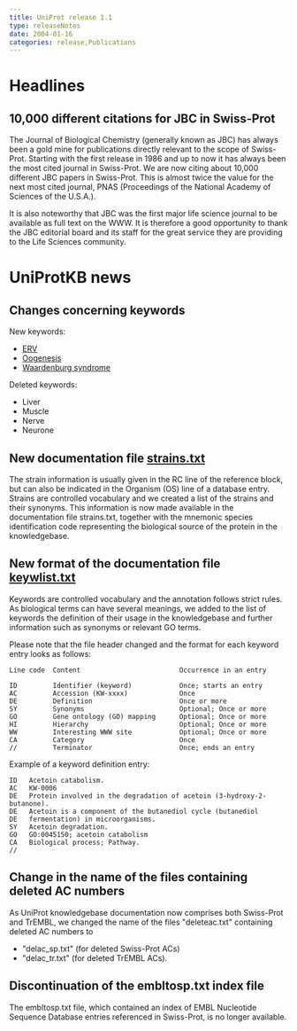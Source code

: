 ```yaml
---
title: UniProt release 1.1
type: releaseNotes
date: 2004-01-16
categories: release,Publications
---
```


# Headlines

## 10,000 different citations for JBC in Swiss-Prot

The Journal of Biological Chemistry (generally known as JBC) has always been a gold mine for publications directly relevant to the scope of Swiss-Prot. Starting with the first release in 1986 and up to now it has always been the most cited journal in Swiss-Prot. We are now citing about 10,000 different JBC papers in Swiss-Prot. This is almost twice the value for the next most cited journal, PNAS (Proceedings of the National Academy of Sciences of the U.S.A.).

It is also noteworthy that JBC was the first major life science journal to be available as full text on the WWW. It is therefore a good opportunity to thank the JBC editorial board and its staff for the great service they are providing to the Life Sciences community.

# UniProtKB news

## Changes concerning keywords

New keywords:

-   [ERV](http://www.uniprot.org/keywords/KW-0895)
-   [Oogenesis](http://www.uniprot.org/keywords/KW-0896)
-   [Waardenburg syndrome](http://www.uniprot.org/keywords/KW-0897)

Deleted keywords:

-   Liver
-   Muscle
-   Nerve
-   Neurone

## New documentation file [strains.txt](https://ftp.uniprot.org/pub/databases/uniprot/current_release/knowledgebase/complete/docs/strains)

The strain information is usually given in the RC line of the reference block, but can also be indicated in the Organism (OS) line of a database entry. Strains are controlled vocabulary and we created a list of the strains and their synonyms. This information is now made available in the documentation file strains.txt, together with the mnemonic species identification code representing the biological source of the protein in the knowledgebase.

## New format of the documentation file [keywlist.txt](https://ftp.uniprot.org/pub/databases/uniprot/current_release/knowledgebase/complete/docs/keywlist)

Keywords are controlled vocabulary and the annotation follows strict rules. As biological terms can have several meanings, we added to the list of keywords the definition of their usage in the knowledgebase and further information such as synonyms or relevant GO terms.

Please note that the file header changed and the format for each keyword entry looks as follows:

    Line code  Content                         Occurrence in an entry

    ID         Identifier (keyword)            Once; starts an entry
    AC         Accession (KW-xxxx)             Once
    DE         Definition                      Once or more
    SY         Synonyms                        Optional; Once or more
    GO         Gene ontology (GO) mapping      Optional; Once or more
    HI         Hierarchy                       Optional; Once or more
    WW         Interesting WWW site            Optional; Once or more
    CA         Category                        Once
    //         Terminator                      Once; ends an entry

Example of a keyword definition entry:

    ID   Acetoin catabolism.
    AC   KW-0006
    DE   Protein involved in the degradation of acetoin (3-hydroxy-2-butanone).
    DE   Acetoin is a component of the butanediol cycle (butanediol
    DE   fermentation) in microorganisms.
    SY   Acetoin degradation.
    GO   GO:0045150; acetoin catabolism
    CA   Biological process; Pathway.
    //

## Change in the name of the files containing deleted AC numbers

As UniProt knowledgebase documentation now comprises both Swiss-Prot and TrEMBL, we changed the name of the files "deleteac.txt" containing deleted AC numbers to

-   "delac\_sp.txt" (for deleted Swiss-Prot ACs)
-   "delac\_tr.txt" (for deleted TrEMBL ACs).

## Discontinuation of the embltosp.txt index file

The embltosp.txt file, which contained an index of EMBL Nucleotide Sequence Database entries referenced in Swiss-Prot, is no longer available.
